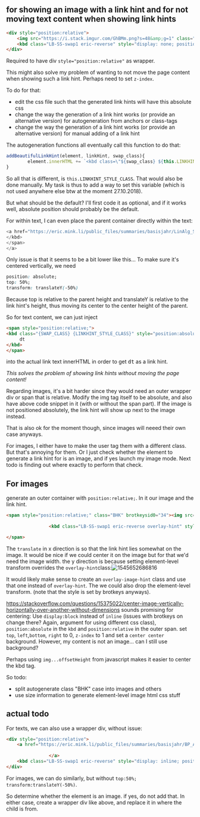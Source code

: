 ## for showing an image with a link hint and for not moving text content when showing link hints

```html
<div style="position:relative">
    <img src="https://i.stack.imgur.com/GhBMm.png?s=48&amp;g=1" class="BHK" brotkeysid0="34" style="position:absolute;top:0px;left:0px">
    <kbd class="LB-SS-swap1 eric-reverse" style="display: none; position: absolute; top: 0px; left: 0px;">dp</kbd>
</div>
```

Required to have div `style="position:relative"` as wrapper.

This might also solve my problem of wanting to not move the page content when showing such a link hint. Perhaps need to set `z-index`.



To do for that:

* edit the css file such that the generated link hints will have this absolute css
* change the way the generation of a link hint works (or provide an alternative version) for autogeneration from anchors or class-tags
* change the way the generation of a link hint works (or provide an alternative version) for manual adding of a link hint

The autogeneration functions all eventually call this function to do that:

```javascript
addBeautifulLinkHint(element, linkHint, swap_class){
		element.innerHTML += `<kbd class=\"${swap_class} ${this.LINKHINT_STYLE_CLASS}\">${linkHint}</kbd>`
}	
```

So all that is different, is `this.LINKHINT_STYLE_CLASS`. That would also be done manually.
My task is thus to add a way to set this variable (which is not used anywhere else btw at the moment 27.10.2018).

But what should be the default?
I'll first code it as optional, and if it works well, absolute position should probably be the default.



For within text, I can even place the parent container directly within the text:

```javascript
<a href="https://eric.mink.li/public_files/summaries/basisjahr/LinAlg_Singulärwertzerlegung.jpg" brotkeysid0="30">Singular Value Decomposition Flowchart<span style="position:relative"><kbd class="LB-SS-swap1 eric-reverse" style="display: inline; position: absolute;">dt
</kbd>    
</span>
</a>
```

Only issue is that it seems to be a bit lower like this... To make sure it's centered vertically, we need 

```css
position: absolute;
top: 50%;
transform: translateY(-50%)
```

Because top is relative to the parent height and translateY is relative to the link hint's height, thus moving its center to the center height of the parent.

So for text content, we can just inject

```html
<span style="position:relative;">
<kbd class="{SWAP_CLASS} {LINKHINT_STYLE_CLASS}" style="position:absolute;top:50%;transform:translateY(-50%)">
     dt
</kbd>
</span>
```

into the actual link text innerHTML
in order to get <kbd>dt</kbd> as a link hint.

*This solves the problem of showing link hints without moving the page content!*

Regarding images, it's a bit harder since they would need an outer wrapper div or span that is relative. Modify the img tag itself to be absolute, and also have above code snippet in it (with or without the span part). If the image is not positioned absolutely, the link hint will show up next to the image instead.

That is also ok for the moment though, since images will neeed their own case anyways.



For images, I either have to make the user tag them with a different class. But that's annoying for them. Or I just check whether the element to generate a link hint for is an image, and if yes launch my image mode. Next todo is finding out where exactly to perform that check.



## For images

generate an outer container with `position:relative;`. In it our image and the link hint.



```html
<span style="position:relative;" class="BHK" brotkeysid0="34"><img src="https://i.stack.imgur.com/GhBMm.png?s=48&amp;g=1">
                
                <kbd class="LB-SS-swap1 eric-reverse overlay-hint" style="display: inline; transform: translate(-150%, -50%);">dp</kbd>

</span>
```

The `translate` in x direction is so that the link hint lies somewhat on the image. It would be nice if we could center it on the image but for that we'd need the image width. the y direction is because setting element-level transform overrides the `overlay-hint`class:![1545652686816](C:\Users\Eric\AppData\Roaming\Typora\typora-user-images\1545652686816.png)

It would likely make sense to create an `overlay-image-hint` class and use that one instead of `overlay-hint`. The we could also drop the element-level transform. (note that the style is set by brotkeys anyways).

https://stackoverflow.com/questions/15375022/center-image-vertically-horizontally-over-another-without-dimensions sounds promising for centering:
Use `display:block` instead of `inline` (issues with brotkeys on change there? Again, argument for using different css class), `position:absolute` in the `kbd` and `position:relative` in the outer span. set `top`, `left`,`bottom`, `right` to 0, `z-index` to 1 and set a `center center` background.
However, my content is not an image... can I still use background?



Perhaps using `img...offsetHeight` from javascript makes it easier to center the kbd tag.

So todo: 

* split autogenerate class "BHK" case into images and others
* use size information to generate element-level image html css stuff

## actual todo

For texts, we can also use a wrapper div, without issue:

```html
<div style="position:relative">
    <a href="https://eric.mink.li/public_files/summaries/basisjahr/BP_Analysis.pdf" brotkeysid0="22">Summary
                
                </a>
    <kbd class="LB-SS-swap1 eric-reverse" style="display: inline; position: absolute; top: 50%; left: 0px; transform:translateY(-50%)">dp</kbd>
</div>
```

For images, we can do similarly, but without `top:50%; transform:translateY(-50%)`.

So determine whether the element is an image. if yes, do not add that. In either case, create a wrapper div like above, and replace it in where the child is from.